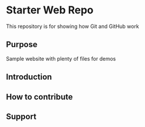 # Starter Web Repo

This repository is for showing how Git and GitHub work

## Purpose

Sample website with plenty of files for demos

## Introduction

## How to contribute

## Support